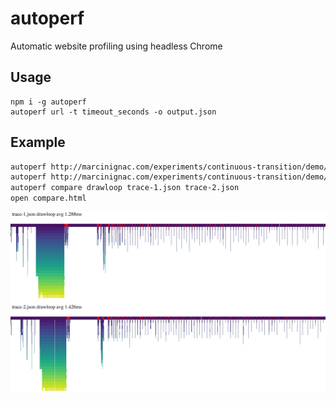 # autoperf

Automatic website profiling using headless Chrome

## Usage

```
npm i -g autoperf
autoperf url -t timeout_seconds -o output.json
```


## Example

```sh
autoperf http://marcinignac.com/experiments/continuous-transition/demo/ -o trace-1.json
autoperf http://marcinignac.com/experiments/continuous-transition/demo/ -o trace-2.json
autoperf compare drawloop trace-1.json trace-2.json
open compare.html
```

![](screenshot.png)

